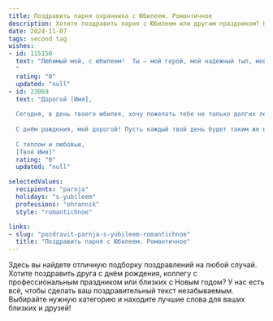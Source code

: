 ```yaml
---
title: Поздравить парня охранника с Юбилеем. Романтичное
description: Хотите поздравить парня с Юбилеем или другим праздником? Наш ИИ создаст незабываемое поздравление, а вы обязательно выделитесь среди других.  
date: 2024-11-07
tags: second tag
wishes:
- id: 115150
  text: "Любимый мой, с юбилеем!  Ты – мой герой, мой надежный тыл, мой защитник, даже если твоя профессия – охранник, ты оберегаешь прежде всего меня, мое сердце.  Пусть твоя жизнь будет светлой и радостной, полной любви и счастья, а я всегда буду рядом, чтобы согревать тебя своим теплом.  С праздником, мой самый лучший!
  "
  rating: "0"
  updated: "null"
- id: 23069
  text: "Дорогой [Имя],
  
  Сегодня, в день твоего юбилея, хочу пожелать тебе не только долгих лет жизни, но и чтобы каждый из них был наполнен радостью и любовью. Ты - не просто охранник, ты защитник, который стоит на страже нашего спокойствия. Пусть твои дни будут яркими, как лучи солнца, и пусть твои ночи будут спокойными, как тихий шёпот звёзд.
  
  С днём рождения, мой дорогой! Пусть каждый твой день будет таким же надёжным и сильным, как ты сам. Твоя профессия требует от тебя немало, но знай, что твои усилия ценятся и воспринимаются с благодарностью.
  
  С теплом и любовью,
  [Твоё Имя]"
  rating: "0"
  updated: "null"

selectedValues:
  recipients: "parnja"
  holidays: "s-yubileem"
  professions: "ohrannik"
  style: "romantichnoe"

links:
- slug: "pozdravit-parnja-s-yubileem-romantichnoe"
  title: "Поздравить парня с Юбилеем. Романтичное"
---
```


Здесь вы найдете отличную подборку поздравлений на любой случай.
Хотите поздравить друга с днём рождения, коллегу с профессиональным праздником или близких с Новым годом? У нас есть всё, чтобы сделать ваш поздравительный текст незабываемым. Выбирайте нужную категорию и находите лучшие слова для ваших близких и друзей!
